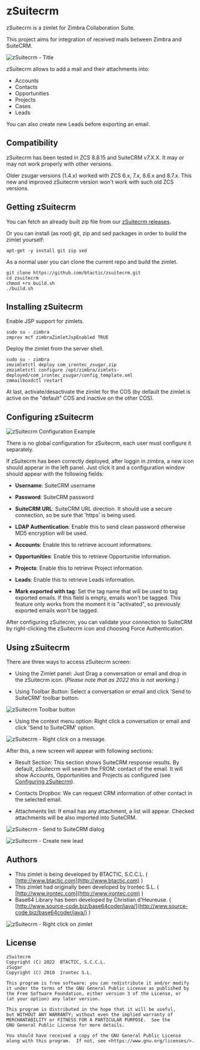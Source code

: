# zSuitecrm

zSuitecrm is a zimlet for Zimbra Collaboration Suite.

This project aims for integration of received mails between Zimbra and SuiteCRM.

![zSuitecrm - Title](images/zsuitecrm_title.png)

zSuitecrm allows to add a mail and their attachments into:
 - Accounts
 - Contacts
 - Opportunities
 - Projects
 - Cases
 - Leads

You can also create new Leads before exporting an email.

## Compatibility
zSuitecrm has been tested in ZCS 8.8.15  and SuiteCRM v7.X.X. It may or may not work properly with other versions.

Older zsugar versions (1.4.x) worked with ZCS 6.x, 7.x, 8.6.x and 8.7.x.
This new and improved zSuitecrm version won't work with such old ZCS versions.

## Getting zSuitecrm

You can fetch an already built zip file from our [zSuitecrm releases](https://github.com/btactic/zsuitecrm/releases).

Or you can install (as root) git, zip and sed packages in order to build the zimlet yourself:

```
apt-get -y install git zip sed
```

As a normal user you can clone the current repo and build the zimlet.

```
git clone https://github.com/btactic/zsuitecrm.git
cd zsuitecrm
chmod +rx build.sh
./build.sh
```

## Installing zSuitecrm

Enable JSP support for zimlets.

```
sudo su - zimbra
zmprov mcf zimbraZimletJspEnabled TRUE
```

Deploy the zimlet from the server shell.

```
sudo su - zimbra
zmzimletctl deploy com_irontec_zsugar.zip
zmzimletctl configure /opt/zimbra/zimlets-deployed/com_irontec_zsugar/config_template.xml
zmmailboxdctl restart
```

At last, activate/desactivate the zimlet for the COS (by default the zimlet is active on the "default" COS and inactive on the other COS).

## Configuring zSuitecrm

![zSuitecrm Configuration Example](images/zsuitecrm_preferences.png)

 There is no global configuration for zSuitecrm, each user must
 configure it separately.

 If zSuitecrm has been correctly deployed, after loggin in zimbra,
 a new icon should apperar in the left panel. Just click it and
 a configuration window should appear with the following fields:

- **Username**: SuiteCRM username
- **Password**: SuiteCRM password
- **SuiteCRM URL**: SuiteCRM URL direction. It should use a secure
	       connection, so be sure that 'https' is being used.
- **LDAP Authentication**: Enable this to send clean password otherwise
	       MD5 encryption will be used.
- **Accounts**: Enable this to retrieve account informations.
- **Opportunities**: Enable this to retrieve Opportunitie information.
- **Projects**: Enable this to retrieve Project information.
- **Leads**: Enable this to retrieve Leads information.

- **Mark exported with tag**: Set the tag name that will be used
	to tag exported emails. If this field is empty, emails
	won't be tagged. This feature only works from the moment
	it is "activated", so previously exported emails won't
	be tagged.

 After configuring zSuitecrm, you can validate your connection to
 SuiteCRM by right-clicking the zSuitecrm icon and choosing Force
 Authentication.

## Using zSuitecrm
 There are three ways to access zSuitecrm screen:

 - Using the Zimlet panel:
   Just Drag a conversation or email and drop in the zSuitecrm icon. (*Please note that as 2022 this is not working.*)

 - Using Toolbar Button:
   Select a conversation or email and click 'Send to SuiteCRM'
   toolbar button.

![zSuitecrm Toolbar button](images/zsuitecrm_send_to_suitecrm_button.png)

 - Using the context menu option:
   Right click a conversation or email and click 'Send to SuiteCRM'
   option.

![zSuitecrm - Right click on a message.](images/zsuitecrm_right_click_message.png)

 After this, a new screen will appear with following sections:

 - Result Section:
    This section shows SuiteCRM response results. By default,
    zSuitecrm will search the FROM: contact of the email. It will show
    Accounts, Opportunities and Projects as configured (see [Configuring zSuitecrm](#Configuring-zSuitecrm)).

 - Contacts Dropbox:
    We can request CRM information of other contact in the selected
    email.

 - Attachments list:
    If email has any attachment, a list will appear. Checked attachments
    will be also imported into SuiteCRM.

![zSuitecrm - Send to SuiteCRM dialog](images/zsuitecrm_send_to_suitecrm_dialog.png)

![zSuitecrm - Create new lead](images/zsuitecrm_create_new_lead.png)

## Authors

- This zimlet is being developed by BTACTIC, S.C.C.L. ( [http://www.btactic.com](http://www.btactic.com) )
- This zimlet had originally been developed by Irontec S.L. ( [http://www.irontec.com](http://www.irontec.com) )
- Base64 Library has been developed by Christian d'Heureuse. ( [http://www.source-code.biz/base64coder/java/](http://www.source-code.biz/base64coder/java/) )

![zSuitecrm - Right click on zimlet](images/zsuitecrm_right_click_zimlet.png)

## License

    zSuitecrm
    Copyright (C) 2022  BTACTIC, S.C.C.L.
    zSugar
    Copyright (C) 2010  Irontec S.L.

    This program is free software: you can redistribute it and/or modify
    it under the terms of the GNU General Public License as published by
    the Free Software Foundation, either version 3 of the License, or
    (at your option) any later version.

    This program is distributed in the hope that it will be useful,
    but WITHOUT ANY WARRANTY; without even the implied warranty of
    MERCHANTABILITY or FITNESS FOR A PARTICULAR PURPOSE.  See the
    GNU General Public License for more details.

    You should have received a copy of the GNU General Public License
    along with this program.  If not, see <https://www.gnu.org/licenses/>.


